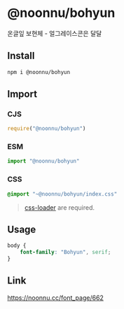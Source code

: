 # @noonnu/bohyun
온글잎 보현체 - 얼그레이스콘은 달달

## Install
```sh
npm i @noonnu/bohyun
```
## Import
### CJS
```js
require("@noonnu/bohyun")
```
### ESM
```js
import "@noonnu/bohyun"
```
### CSS 
```css
@import "~@noonnu/bohyun/index.css"
```
> [css-loader](https://github.com/webpack-contrib/css-loader) are required.

## Usage
```css
body {
    font-family: "Bohyun", serif;
}
```

## Link
https://noonnu.cc/font_page/662